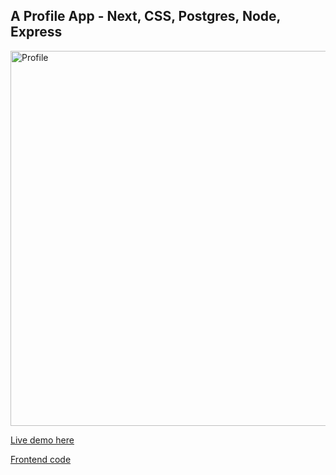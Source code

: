 ## A Profile App - Next, CSS, Postgres, Node, Express

<img src='/assets/portfolio.png' alt='Profile' width='600' />

[Live demo here](https://aaron-james-profile-demo.vercel.app/)

[Frontend code](https://github.com/jaymzdrury/profile-frontend.git)
